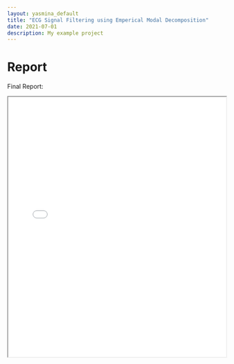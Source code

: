 ```yaml
---
layout: yasmina_default
title: "ECG Signal Filtering using Emperical Modal Decomposition"
date: 2021-07-01
description: My example project
---
```

# Report

Final Report:

<iframe src="/assets/projects/ecgsignalfiltering/PRESENTATION_FINAL_ECG_version_3.pdf" width="100%" height="600px"></iframe>